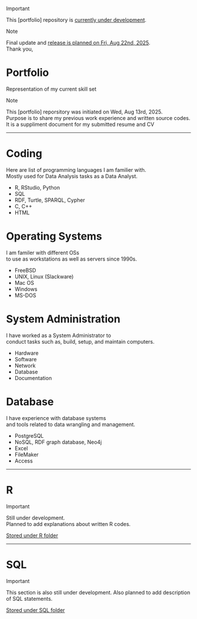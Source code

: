 > [!IMPORTANT]
> This [portfolio] repository is <ins>currently under development</ins>.

> [!NOTE]
> Final update and <ins>release is planned on Fri, Aug 22nd, 2025</ins>.  
> Thank you,

# Portfolio
Representation of my current skill set

> [!NOTE]
> This [portfolio] reporsitory was initiated on Wed, Aug 13rd, 2025.  
> Purpose is to share my previous work experience and written source codes.  
> It is a suppliment document for my submitted resume and CV

---

# Coding

Here are list of programming languages I am familier with.  
Mostly used for Data Analysis tasks as a Data Analyst.

- R, RStudio, Python
- SQL
- RDF, Turtle, SPARQL, Cypher
- C, C++
- HTML

# Operating Systems

I am familer with different OSs  
to use as workstations as well as servers since 1990s.

- FreeBSD
- UNIX, Linux (Slackware)
- Mac OS
- Windows
- MS-DOS

# System Administration

I have worked as a System Administrator to  
conduct tasks such as, build, setup, and maintain computers. 

- Hardware
- Software
- Network
- Database
- Documentation

# Database

I have experience with database systems  
and tools related to data wrangling and management. 

- PostgreSQL
- NoSQL, RDF graph database, Neo4j
- Excel
- FileMaker
- Access

---

# R

> [!IMPORTANT]
> Still under development.  
> Planned to add explanations about written R codes.


[Stored under R folder](https://github.com/stonynots/portfolio/tree/main/R)

---

# SQL

> [!IMPORTANT]
> This section is also still under development.
> Also planned to add description of SQL statements.

[Stored under SQL folder](https://github.com/stonynots/portfolio/tree/main/SQL)
